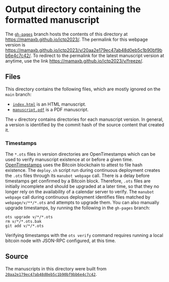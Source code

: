 # Output directory containing the formatted manuscript

The [`gh-pages`](https://github.com/mamaxb/ictp2023/tree/gh-pages) branch hosts the contents of this directory at <https://mamaxb.github.io/ictp2023/>.
The permalink for this webpage version is <https://mamaxb.github.io/ictp2023/v/20aa2e179ec47ab48d0eb5c1b90bf9bb6e4c7c42/>.
To redirect to the permalink for the latest manuscript version at anytime, use the link <https://mamaxb.github.io/ictp2023/v/freeze/>.

## Files

This directory contains the following files, which are mostly ignored on the `main` branch:

+ [`index.html`](index.html) is an HTML manuscript.
+ [`manuscript.pdf`](manuscript.pdf) is a PDF manuscript.

The `v` directory contains directories for each manuscript version.
In general, a version is identified by the commit hash of the source content that created it.

### Timestamps

The `*.ots` files in version directories are OpenTimestamps which can be used to verify manuscript existence at or before a given time.
[OpenTimestamps](https://opentimestamps.org/) uses the Bitcoin blockchain to attest to file hash existence.
The `deploy.sh` script run during continuous deployment creates the `.ots` files through its `manubot webpage` call.
There is a delay before timestamps get confirmed by a Bitcoin block.
Therefore, `.ots` files are initially incomplete and should be upgraded at a later time, so that they no longer rely on the availability of a calendar server to verify.
The `manubot webpage` call during continuous deployment identifies files matched by `webpage/v/**/*.ots` and attempts to upgrade them.
You can also manually upgrade timestamps, by running the following in the `gh-pages` branch:

```shell
ots upgrade v/*/*.ots
rm v/*/*.ots.bak
git add v/*/*.ots
```

Verifying timestamps with the `ots verify` command requires running a local bitcoin node with JSON-RPC configured, at this time.

## Source

The manuscripts in this directory were built from
[`20aa2e179ec47ab48d0eb5c1b90bf9bb6e4c7c42`](https://github.com/mamaxb/ictp2023/commit/20aa2e179ec47ab48d0eb5c1b90bf9bb6e4c7c42).
